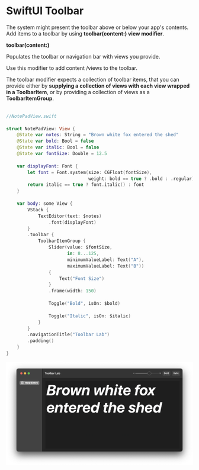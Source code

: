 # SwiftUI Toolbar
The system might present the toolbar above or below your app's contents.
Add items to a toolbar by using **toolbar(content:) view modifier**.

**toolbar(content:)**

Populates the toolbar or navigation bar with views you provide.

Use this modifier to add content /views to the toolbar.

The toolbar modifier expects a collection of toolbar items, that you can provide either by **supplying a collection of views with each view wrapped in a ToolbarItem**, or by providing a collection of views as a **ToolbarItemGroup**.
```swift

//NotePadView.swift 

struct NotePadView: View {
    @State var notes: String = "Brown white fox entered the shed"
    @State var bold: Bool = false
    @State var italic: Bool = false
    @State var fontSize: Double = 12.5
    
    var displayFont: Font {
        let font = Font.system(size: CGFloat(fontSize),
                               weight: bold == true ? .bold : .regular)
        return italic == true ? font.italic() : font
    }
    
    var body: some View {
        VStack {
            TextEditor(text: $notes)
                .font(displayFont)
        }
        .toolbar {
            ToolbarItemGroup {
                Slider(value: $fontSize,
                       in: 8...125,
                       minimumValueLabel: Text("A"),
                       maximumValueLabel: Text("B"))
                {
                    Text("Font Size")
                }
                .frame(width: 150)
                
                Toggle("Bold", isOn: $bold)
                
                Toggle("Italic", isOn: $italic)
            }
        }
        .navigationTitle("Toolbar Lab")
        .padding()
    }
}
```

![Toolbar Sample: Fonts](../../toolbar_brown_fox.png)